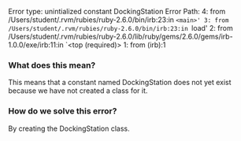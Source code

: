 Error type: unintialized constant DockingStation
Error Path: 4: from /Users/student/.rvm/rubies/ruby-2.6.0/bin/irb:23:in `<main>'
            3: from /Users/student/.rvm/rubies/ruby-2.6.0/bin/irb:23:in `load'
            2: from /Users/student/.rvm/rubies/ruby-2.6.0/lib/ruby/gems/2.6.0/gems/irb-1.0.0/exe/irb:11:in `<top    (required)>
            1: from (irb):1


### What does this mean?
This means that a constant named DockingStation does not yet exist because we have not created a class for it.

### How do we solve this error?
By creating the DockingStation class.